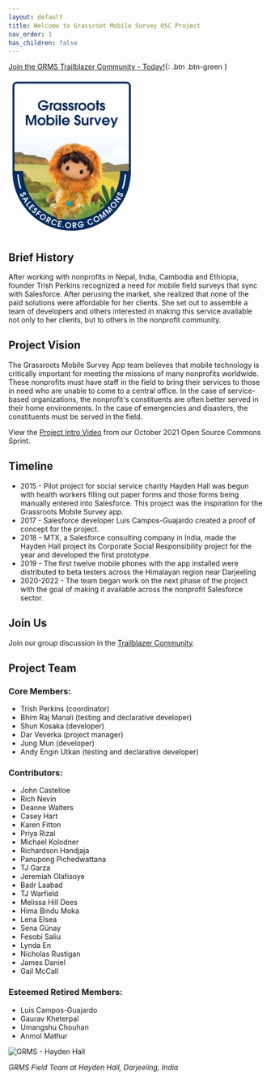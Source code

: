 ```yaml
---
layout: default
title: Welcome to Grassroot Mobile Survey OSC Project
nav_order: 1
has_children: false
---
```


[Join the GRMS Trailblazer Community - Today!](https://trailhead.salesforce.com/trailblazer-community/groups/0F94S000000kI60SAE){: .btn .btn-green }

![Logo](assets/images/grms-logo_250x309.png)

## Brief History

After working with nonprofits in Nepal, India, Cambodia and Ethiopia, founder Trish Perkins recognized a need for mobile field surveys that sync with Salesforce. After perusing the market, she realized that none of the paid solutions were affordable for her clients. She set out to assemble a team of developers and others interested in making this service available not only to her clients, but to others in the nonprofit community. 

## Project Vision

The Grassroots Mobile Survey App team believes that mobile technology is critically important for meeting the missions of many nonprofits worldwide. These nonprofits must have staff in the field to bring their services to those in need who are unable to come to a central office. In the case of service-based organizations, the nonprofit's constituents are often better served in their home environments. In the case of emergencies and disasters, the constituents must be served in the field.

View the [Project Intro Video](https://salesforce.vidyard.com/watch/mmiv56JVjcYw8bsndoQEAn?chapter=9) from our October 2021 Open Source Commons Sprint.
## Timeline

* 2015 - Pilot project for social service charity Hayden Hall was begun with health workers filling out paper forms and those forms being manually entered into Salesforce. This project was the inspiration for the Grassroots Mobile Survey app.
* 2017 - Salesforce developer Luis Campos-Guajardo created a proof of concept for the project.
* 2018 - MTX, a Salesforce consulting company in India, made the Hayden Hall project its Corporate Social Responsibility project for the year and developed the first prototype.
* 2019 - The first twelve mobile phones with the app installed were distributed to beta testers across the Himalayan region near Darjeeling
* 2020-2022 - The team began work on the next phase of the project with the goal of making it available across the nonprofit Salesforce sector.

## Join Us

Join our group discussion in the [Trailblazer Community](https://trailhead.salesforce.com/trailblazer-community/groups/0F94S000000kI60SAE).

## Project Team

### Core Members:
* Trish Perkins (coordinator)
* Bhim Raj Manali (testing and declarative developer)
* Shun Kosaka (developer)
* Dar Veverka (project manager)
* Jung Mun (developer)
* Andy Engin Utkan (testing and declarative developer)

### Contributors:
* John Castelloe
* Rich Nevin
* Deanne Walters
* Casey Hart
* Karen Fitton
* Priya Rizal
* Michael Kolodner
* Richardson Handjaja
* Panupong Pichedwattana
* TJ Garza
* Jeremiah Olafisoye
* Badr Laabad
* TJ Warfield
* Melissa Hill Dees
* Hima Bindu Moka
* Lena Elsea
* Sena Günay
* Fesobi Saliu
* Lynda En
* Nicholas Rustigan
* James Daniel
* Gail McCall

### Esteemed Retired Members:
* Luis Campos-Guajardo
* Gaurav Kheterpal
* Umangshu Chouhan
* Anmol Mathur

![GRMS - Hayden Hall](https://user-images.githubusercontent.com/44512446/188517264-4927e566-ec4a-4061-872a-f09bde6d7510.png)

_GRMS Field Team at Hayden Hall, Darjeeling, India_